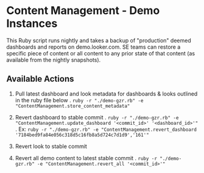 # Content Management - Demo Instances

This Ruby script runs nightly and takes a backup of "production" deemed dashboards and reports on demo.looker.com. SE teams can restore a specific piece of content or all content to any prior state of that content (as available from the nightly snapshots). 

## Available Actions

1. Pull latest dashboard and look metadata for dashboards & looks outlined in the ruby file below . 
   ```ruby -r "./demo-gzr.rb" -e "ContentManagement.store_content_metadata" ```

2. Revert dashboard to stable commit . 
  ```ruby -r "./demo-gzr.rb" -e "ContentManagement.update_dashboard '<commit_id>' '<dashboard_id>'" ``` . 
  Ex: ```ruby -r "./demo-gzr.rb" -e "ContentManagement.revert_dashboard '7184bed9fa84e056c318d5c16fb8a5d724c7d1d9','161'"```

3. Revert look to stable commit

4. Revert all demo content to latest stable commit . 
  ```ruby -r "./demo-gzr.rb" -e "ContentManagement.revert_all '<commit_id>'" ```
